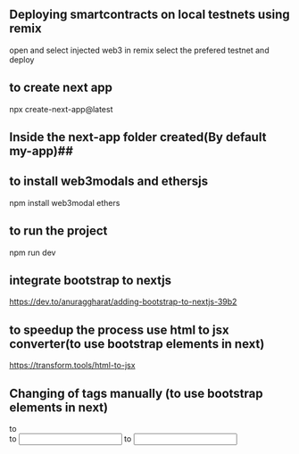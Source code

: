 ## Deploying smartcontracts on local testnets using remix
open and select injected web3 in remix
select the prefered testnet and deploy

## to create next app
npx create-next-app@latest


## Inside the next-app folder created(By default my-app)##

## to install web3modals and ethersjs
npm install web3modal ethers

## to run the project
npm run dev


## integrate bootstrap to nextjs
https://dev.to/anuraggharat/adding-bootstrap-to-nextjs-39b2

## to speedup the process use html to jsx converter(to use bootstrap elements in next)
https://transform.tools/html-to-jsx

## Changing of tags manually (to use bootstrap elements in next)
<div class=''> to <div className=''> 
<label for=""> to <label htmlFor=""> 
<input> to <input/>


